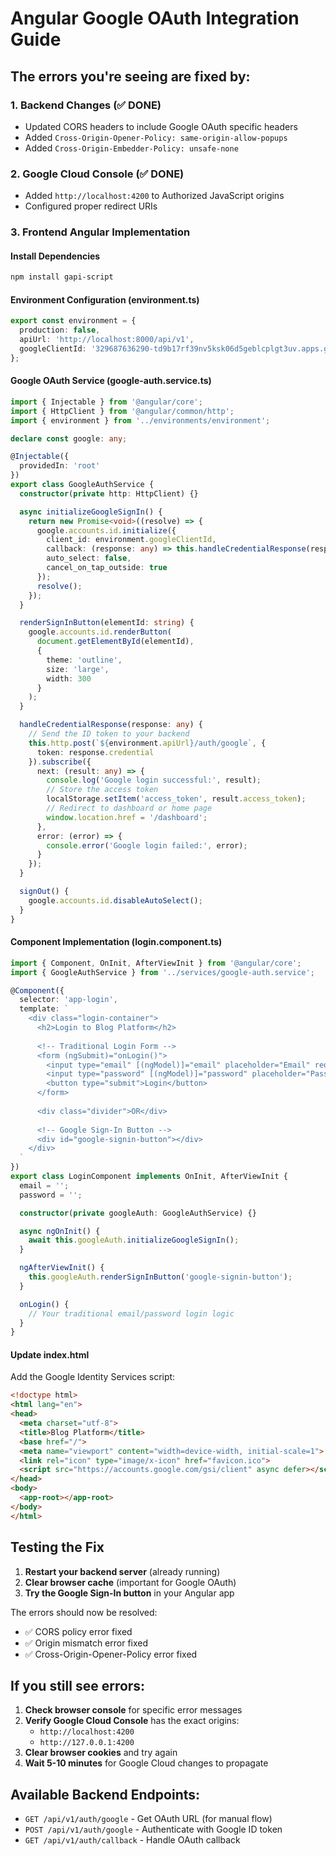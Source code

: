 # Angular Google OAuth Integration Guide

## The errors you're seeing are fixed by:

### 1. Backend Changes (✅ DONE)
- Updated CORS headers to include Google OAuth specific headers
- Added `Cross-Origin-Opener-Policy: same-origin-allow-popups`
- Added `Cross-Origin-Embedder-Policy: unsafe-none`

### 2. Google Cloud Console (✅ DONE)
- Added `http://localhost:4200` to Authorized JavaScript origins
- Configured proper redirect URIs

### 3. Frontend Angular Implementation

#### Install Dependencies
```bash
npm install gapi-script
```

#### Environment Configuration (environment.ts)
```typescript
export const environment = {
  production: false,
  apiUrl: 'http://localhost:8000/api/v1',
  googleClientId: '329687636290-td9b17rf39nv5ksk06d5geblcplgt3uv.apps.googleusercontent.com'
};
```

#### Google OAuth Service (google-auth.service.ts)
```typescript
import { Injectable } from '@angular/core';
import { HttpClient } from '@angular/common/http';
import { environment } from '../environments/environment';

declare const google: any;

@Injectable({
  providedIn: 'root'
})
export class GoogleAuthService {
  constructor(private http: HttpClient) {}

  async initializeGoogleSignIn() {
    return new Promise<void>((resolve) => {
      google.accounts.id.initialize({
        client_id: environment.googleClientId,
        callback: (response: any) => this.handleCredentialResponse(response),
        auto_select: false,
        cancel_on_tap_outside: true
      });
      resolve();
    });
  }

  renderSignInButton(elementId: string) {
    google.accounts.id.renderButton(
      document.getElementById(elementId),
      {
        theme: 'outline',
        size: 'large',
        width: 300
      }
    );
  }

  handleCredentialResponse(response: any) {
    // Send the ID token to your backend
    this.http.post(`${environment.apiUrl}/auth/google`, {
      token: response.credential
    }).subscribe({
      next: (result: any) => {
        console.log('Google login successful:', result);
        // Store the access token
        localStorage.setItem('access_token', result.access_token);
        // Redirect to dashboard or home page
        window.location.href = '/dashboard';
      },
      error: (error) => {
        console.error('Google login failed:', error);
      }
    });
  }

  signOut() {
    google.accounts.id.disableAutoSelect();
  }
}
```

#### Component Implementation (login.component.ts)
```typescript
import { Component, OnInit, AfterViewInit } from '@angular/core';
import { GoogleAuthService } from '../services/google-auth.service';

@Component({
  selector: 'app-login',
  template: `
    <div class="login-container">
      <h2>Login to Blog Platform</h2>
      
      <!-- Traditional Login Form -->
      <form (ngSubmit)="onLogin()">
        <input type="email" [(ngModel)]="email" placeholder="Email" required>
        <input type="password" [(ngModel)]="password" placeholder="Password" required>
        <button type="submit">Login</button>
      </form>
      
      <div class="divider">OR</div>
      
      <!-- Google Sign-In Button -->
      <div id="google-signin-button"></div>
    </div>
  `
})
export class LoginComponent implements OnInit, AfterViewInit {
  email = '';
  password = '';

  constructor(private googleAuth: GoogleAuthService) {}

  async ngOnInit() {
    await this.googleAuth.initializeGoogleSignIn();
  }

  ngAfterViewInit() {
    this.googleAuth.renderSignInButton('google-signin-button');
  }

  onLogin() {
    // Your traditional email/password login logic
  }
}
```

#### Update index.html
Add the Google Identity Services script:
```html
<!doctype html>
<html lang="en">
<head>
  <meta charset="utf-8">
  <title>Blog Platform</title>
  <base href="/">
  <meta name="viewport" content="width=device-width, initial-scale=1">
  <link rel="icon" type="image/x-icon" href="favicon.ico">
  <script src="https://accounts.google.com/gsi/client" async defer></script>
</head>
<body>
  <app-root></app-root>
</body>
</html>
```

## Testing the Fix

1. **Restart your backend server** (already running)
2. **Clear browser cache** (important for Google OAuth)
3. **Try the Google Sign-In button** in your Angular app

The errors should now be resolved:
- ✅ CORS policy error fixed
- ✅ Origin mismatch error fixed  
- ✅ Cross-Origin-Opener-Policy error fixed

## If you still see errors:

1. **Check browser console** for specific error messages
2. **Verify Google Cloud Console** has the exact origins:
   - `http://localhost:4200`
   - `http://127.0.0.1:4200`
3. **Clear browser cookies** and try again
4. **Wait 5-10 minutes** for Google Cloud changes to propagate

## Available Backend Endpoints:

- `GET /api/v1/auth/google` - Get OAuth URL (for manual flow)
- `POST /api/v1/auth/google` - Authenticate with Google ID token
- `GET /api/v1/auth/callback` - Handle OAuth callback

